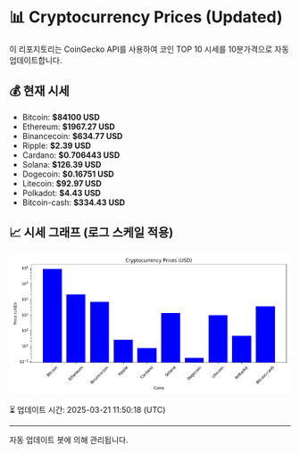 
# 📊 Cryptocurrency Prices (Updated)

이 리포지토리는 CoinGecko API를 사용하여 코인 TOP 10 시세를 10분가격으로 자동 업데이트합니다.

## 💰 현재 시세
- Bitcoin: **$84100 USD**
- Ethereum: **$1967.27 USD**
- Binancecoin: **$634.77 USD**
- Ripple: **$2.39 USD**
- Cardano: **$0.706443 USD**
- Solana: **$126.39 USD**
- Dogecoin: **$0.16751 USD**
- Litecoin: **$92.97 USD**
- Polkadot: **$4.43 USD**
- Bitcoin-cash: **$334.43 USD**

## 📈 시세 그래프 (로그 스케일 적용)
![Crypto Prices](crypto_prices.png)

⏳ 업데이트 시간: 2025-03-21 11:50:18 (UTC)

---
자동 업데이트 봇에 의해 관리됩니다.
